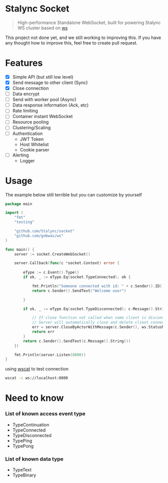 # Stalync Socket
> High-performance Standalone WebSocket, built for powering Stalync WS cluster based on [ws](https://github.com/gobwas/ws)

This project not done yet, and we still working to improving this. If you have any thought how to improve this, feel free to create pull request.

# Features

- [X] Simple API (but still low level)
- [X] Send message to other client (Sync)
- [X] Close connection
- [ ] Data encrypt
- [ ] Send with worker pool (Async)
- [ ] Data response information (Ack, etc)
- [ ] Rate limiting
- [ ] Container instant WebSocket
- [ ] Resource pooling
- [ ] Clustering/Scaling
- [ ] Authentication
  - JWT Token
  - Host Whitelist
  - Cookie parser
- [ ] Alerting
  - Logger

# Usage
The example below still terrible but you can customize by yourself
```go
package main

import (
	"fmt"
	"testing"

	"github.com/Stalync/socket"
	"github.com/gobwas/ws"
)

func main() {
	server := socket.CreateWebSocket()

	server.Callback(func(c *socket.Context) error {
    
		eType := c.Event().Type()
		if ok, _ := eType.Eq(socket.TypeConnected); ok {

			fmt.Println("Someone connected with id: " + c.Sender().ID())
			return c.Sender().SendText("Welcome user")

		}

		if ok, _ := eType.Eq(socket.TypeDisconnected); c.Message().String() == "exit" || ok {

			// If close function not called when some client is disconnected
			// Server will automatically close and delete client connection
			err = server.CloseByActorWithMessage(c.Sender(), ws.StatusNormalClosure, "Byee Human")
			return err
		}
		return c.Sender().SendText(c.Message().String())
	})

	fmt.Println(server.Listen(8000))
}
```
using [wscat](https://github.com/websockets/wscat) to test connection

```bash
wscat -c ws://localhost:8000
```

# Need to know

### List of known access event type
- TypeContinuation
- TypeConnected
- TypeDisconnected
- TypePing
- TypePong  

### List of known data type
- TypeText
- TypeBinary
